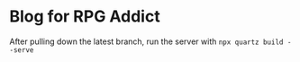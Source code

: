 # Blog for RPG Addict
After pulling down the latest branch, run the server with `npx quartz build --serve`